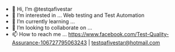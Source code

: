 - 👋 Hi, I’m @testqafivestar
- 👀 I’m interested in ... Web testing and Test Automation
- 🌱 I’m currently learning ...
- 💞️ I’m looking to collaborate on ...
- 📫 How to reach me ... https://www.facebook.com/Test-Quality-Assurance-106727795063243 | testqafivestar@hotmail.com

<!---
testqafivestar/testqafivestar is a ✨ special ✨ repository because its `README.md` (this file) appears on your GitHub profile.
You can click the Preview link to take a look at your changes.
--->
